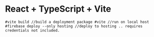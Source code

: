 # React + TypeScript + Vite
``
#vite build //build a deployment package
#vite //run on local host
#firebase deploy --only hosting //deploy to hosting .. requires credentials not included.
``